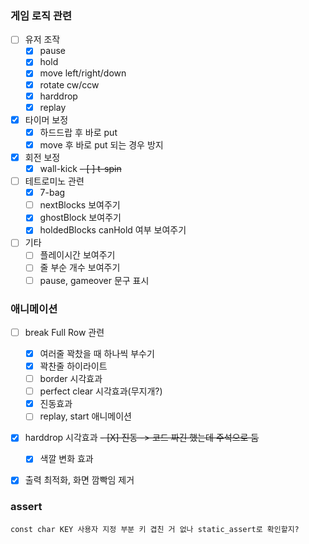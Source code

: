 ### 게임 로직 관련
- [ ] 유저 조작
    - [X] pause
    - [X] hold
    - [X] move left/right/down
    - [X] rotate cw/ccw
    - [X] harddrop
    - [X] replay

- [X] 타이머 보정
    - [X] 하드드랍 후 바로 put
    - [X] move 후 바로 put 되는 경우 방지

- [X] 회전 보정
    - [X] wall-kick
    ~~- [ ] t-spin~~

- [ ] 테트로미노 관련
    - [X] 7-bag
    - [ ] nextBlocks 보여주기
    - [X] ghostBlock 보여주기
    - [X] holdedBlocks canHold 여부 보여주기

- [ ] 기타
    - [ ] 플레이시간 보여주기
    - [ ] 줄 부순 개수 보여주기
    - [ ] pause, gameover 문구 표시

### 애니메이션
- [ ] break Full Row 관련
    - [X] 여러줄 꽉찼을 때 하나씩 부수기
    - [X] 꽉찬줄 하이라이트
    - [ ] border 시각효과
    - [ ] perfect clear 시각효과(무지개?)
    - [X] 진동효과
    - [ ] replay, start 애니메이션

- [X] harddrop 시각효과
    ~~- [X] 진동 -> 코드 짜긴 했는데 주석으로 둠~~
    - [X] 색깔 변화 효과

- [X] 출력 최적화, 화면 깜빡임 제거


### assert
    const char KEY 사용자 지정 부분 키 겹친 거 없나 static_assert로 확인할지?